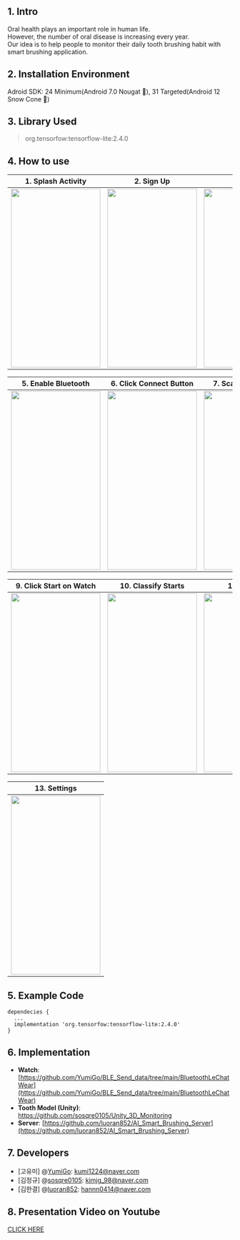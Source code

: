 ## 1. Intro
Oral health plays an important role in human life.   
However, the number of oral disease is increasing every year.    
Our idea is to help people to monitor their daily tooth brushing habit with smart brushing application. 
## 2. Installation Environment
Adroid SDK: 24 Minimum(Android 7.0 Nougat 🍫), 31 Targeted(Android 12 Snow Cone 🍧)
## 3. Library Used
> org.tensorfow:tensorflow-lite:2.4.0 
## 4. How to use
|1. Splash Activity|2. Sign Up|3. Sign In|4. Click Start|
|------|---|---|---|
|<img src="https://user-images.githubusercontent.com/72744190/171418032-6a1adf42-5120-4842-9874-56837bbfc784.jpg"  width="200" height="400"/>|<img src="https://user-images.githubusercontent.com/72744190/171419109-d43d32bd-a215-4007-b3bf-41966364d1b5.jpg"  width="200" height="400"/>  |<img src="https://user-images.githubusercontent.com/72744190/171419235-39258961-103c-440a-8bfc-b7c7ebeee7e2.jpg"  width="200" height="400"/>|<img src="https://user-images.githubusercontent.com/72744190/171419394-4f8da43d-a1e6-4b1f-9d07-0524aebd3a64.jpg"  width="200" height="400"/>|

|5. Enable Bluetooth|6. Click Connect Button|7. Scanning Devices|8. Click the Device|
|------|---|---|---|
<img src="https://user-images.githubusercontent.com/72744190/171419509-a8461e65-28aa-4708-b317-0f11b7279a85.jpg"  width="200" height="400"/>|<img src="https://user-images.githubusercontent.com/72744190/171419607-c9e8a7d7-6a95-4e11-8614-f65ead493b16.jpg"  width="200" height="400"/>|<img src="https://user-images.githubusercontent.com/72744190/171419738-2a793f2f-b874-470e-8b01-410e4f0d8d06.jpg"  width="200" height="400"/>|<img src="https://user-images.githubusercontent.com/72744190/171419908-0da0734e-9ee4-4a58-8e4e-3c9e0dc68dba.jpg"  width="200" height="400"/>|

|9. Click Start on Watch|10. Classify Starts|11. Records|12. My Page|
|------|---|---|---|
|<img src="https://user-images.githubusercontent.com/72744190/171419921-9f9062dc-5d51-4ed6-b33b-ed9f8e9a8414.jpg"  width="200" height="400"/>|<img src="https://user-images.githubusercontent.com/72744190/171419931-8d58ad11-b17a-411e-a8a9-3d2050af00c9.jpg"  width="200" height="400"/>|<img src="https://user-images.githubusercontent.com/72744190/171420164-59e43437-7349-4ab3-9539-b5bfa5b50884.jpg"  width="200" height="400"/>|<img src="https://user-images.githubusercontent.com/72744190/171420174-0f851d95-440f-459c-8da8-ba5517607e9d.jpg"  width="200" height="400"/>|

|13. Settings|
|------|
|<img src="https://user-images.githubusercontent.com/72744190/171420188-396cb2a4-2244-4785-8d97-451876bc46e8.jpg"  width="200" height="400"/>|

## 5. Example Code

```
dependecies {   
  ...   
  implementation 'org.tensorfow:tensorflow-lite:2.4.0'   
}
```

## 6. Implementation
* **Watch**: [https://github.com/YumiGo/BLE_Send_data/tree/main/BluetoothLeChatWear](https://github.com/YumiGo/BLE_Send_data/tree/main/BluetoothLeChatWear)
* **Tooth Model (Unity)**: https://github.com/sosqre0105/Unity_3D_Monitoring
* **Server**: [https://github.com/luoran852/AI_Smart_Brushing_Server](https://github.com/luoran852/AI_Smart_Brushing_Server)


## 7. Developers
* [고유미] @[YumiGo](https://github.com/YumiGo): kumi1224@naver.com
* [김정규] @[sosqre0105](https://github.com/sosqre0105): kimjg_98@naver.com
* [김한결] @[luoran852](https://github.com/luoran852): hannn0414@naver.com

## 8. Presentation Video on Youtube
[CLICK HERE](https://www.youtube.com/watch?v=5fQFTrwd-ZA&ab_channel=YumiKo)
